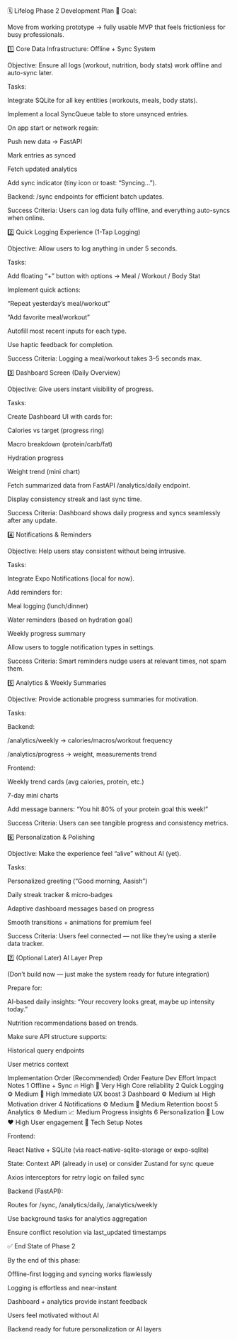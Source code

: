 🗓️ Lifelog Phase 2 Development Plan
🎯 Goal:

Move from working prototype → fully usable MVP that feels frictionless for busy professionals.

1️⃣ Core Data Infrastructure: Offline + Sync System

Objective:
Ensure all logs (workout, nutrition, body stats) work offline and auto-sync later.

Tasks:

 Integrate SQLite for all key entities (workouts, meals, body stats).

 Implement a local SyncQueue table to store unsynced entries.

 On app start or network regain:

Push new data → FastAPI

Mark entries as synced

Fetch updated analytics

 Add sync indicator (tiny icon or toast: “Syncing…”).

 Backend: /sync endpoints for efficient batch updates.

Success Criteria:
Users can log data fully offline, and everything auto-syncs when online.

2️⃣ Quick Logging Experience (1-Tap Logging)

Objective:
Allow users to log anything in under 5 seconds.

Tasks:

 Add floating “+” button with options → Meal / Workout / Body Stat

 Implement quick actions:

 “Repeat yesterday’s meal/workout”

 “Add favorite meal/workout”

 Autofill most recent inputs for each type.

 Use haptic feedback for completion.

Success Criteria:
Logging a meal/workout takes 3–5 seconds max.

3️⃣ Dashboard Screen (Daily Overview)

Objective:
Give users instant visibility of progress.

Tasks:

 Create Dashboard UI with cards for:

Calories vs target (progress ring)

Macro breakdown (protein/carb/fat)

Hydration progress

Weight trend (mini chart)

 Fetch summarized data from FastAPI /analytics/daily endpoint.

 Display consistency streak and last sync time.

Success Criteria:
Dashboard shows daily progress and syncs seamlessly after any update.

4️⃣ Notifications & Reminders

Objective:
Help users stay consistent without being intrusive.

Tasks:

 Integrate Expo Notifications (local for now).

 Add reminders for:

Meal logging (lunch/dinner)

Water reminders (based on hydration goal)

Weekly progress summary

 Allow users to toggle notification types in settings.

Success Criteria:
Smart reminders nudge users at relevant times, not spam them.

5️⃣ Analytics & Weekly Summaries

Objective:
Provide actionable progress summaries for motivation.

Tasks:

 Backend:

/analytics/weekly → calories/macros/workout frequency

/analytics/progress → weight, measurements trend

 Frontend:

Weekly trend cards (avg calories, protein, etc.)

7-day mini charts

 Add message banners: “You hit 80% of your protein goal this week!”

Success Criteria:
Users can see tangible progress and consistency metrics.

6️⃣ Personalization & Polishing

Objective:
Make the experience feel “alive” without AI (yet).

Tasks:

 Personalized greeting (“Good morning, Aasish”)

 Daily streak tracker & micro-badges

 Adaptive dashboard messages based on progress

 Smooth transitions + animations for premium feel

Success Criteria:
Users feel connected — not like they’re using a sterile data tracker.

7️⃣ (Optional Later) AI Layer Prep

(Don’t build now — just make the system ready for future integration)

Prepare for:

AI-based daily insights: “Your recovery looks great, maybe up intensity today.”

Nutrition recommendations based on trends.

Make sure API structure supports:

Historical query endpoints

User metrics context

Implementation Order (Recommended)
Order	Feature	Dev Effort	Impact	Notes
1	Offline + Sync	🔥 High	🚀 Very High	Core reliability
2	Quick Logging	⚙️ Medium	💨 High	Immediate UX boost
3	Dashboard	⚙️ Medium	📊 High	Motivation driver
4	Notifications	⚙️ Medium	🔔 Medium	Retention boost
5	Analytics	⚙️ Medium	📈 Medium	Progress insights
6	Personalization	🎨 Low	❤️ High	User engagement
🧱 Tech Setup Notes

Frontend:

React Native + SQLite (via react-native-sqlite-storage or expo-sqlite)

State: Context API (already in use) or consider Zustand for sync queue

Axios interceptors for retry logic on failed sync

Backend (FastAPI):

Routes for /sync, /analytics/daily, /analytics/weekly

Use background tasks for analytics aggregation

Ensure conflict resolution via last_updated timestamps

✅ End State of Phase 2

By the end of this phase:

Offline-first logging and syncing works flawlessly

Logging is effortless and near-instant

Dashboard + analytics provide instant feedback

Users feel motivated without AI

Backend ready for future personalization or AI layers